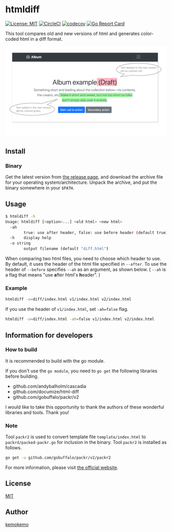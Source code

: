 # htmldiff

[![License: MIT](https://img.shields.io/badge/License-MIT-blue.svg)](https://opensource.org/licenses/MIT) [![CircleCI](https://circleci.com/gh/kemokemo/htmldiff.svg?style=svg)](https://circleci.com/gh/kemokemo/htmldiff) [![codecov](https://codecov.io/gh/kemokemo/htmldiff/branch/master/graph/badge.svg)](https://codecov.io/gh/kemokemo/htmldiff) [![Go Report Card](https://goreportcard.com/badge/github.com/kemokemo/htmldiff)](https://goreportcard.com/report/github.com/kemokemo/htmldiff)

This tool compares old and new versions of html and generates color-coded html in a diff format.

![htmldiff-samle](images/htmldiff-sample.png)

## Install

### Binary

Get the latest version from [the release page](https://github.com/kemokemo/htmldiff/releases/latest), and download the archive file for your operating system/architecture. Unpack the archive, and put the binary somewhere in your `$PATH`.

## Usage

```sh
$ htmldiff -h
Usage: htmldiff [<option>...] <old html> <new html>
  -ah
    	true: use after header, false: use before header (default true)
  -h	display help
  -o string
    	output filename (default "diff.html")
```

When comparing two html files, you need to choose which header to use. By default, it uses the header of the html file specified in `--after`. To use the header of `--before` specifies `--ah` as an argument, as shown below. ( `--ah` is a flag that means "use **a**fter html's  **h**eader". )

### Example

```sh
htmldiff -o=diff/index.html v1/index.html v2/index.html
```

If you use the header of `v1/index.html`, set `-ah=false` flag.

```sh
htmldiff -o=diff/index.html -ah=false v1/index.html v2/index.html
```

## Information for developers

### How to build

It is recommended to build with the go module.

If you don't use the `go module`, you need to `go get` the following libraries before building.

- github.com/andybalholm/cascadia
- github.com/documize/html-diff
- github.com/gobuffalo/packr/v2

I would like to take this opportunity to thank the authors of these wonderful libraries and tools. Thank you!

### Note

Tool `packr2` is used to convert template file `template/index.html` to `packrd/packed-packr.go` for inclusion in the binary. Tool `packr2` is installed as follows.

```sh
go get -u github.com/gobuffalo/packr/v2/packr2
```

For more information, please visit [the official website](https://github.com/gobuffalo/packr/tree/master/v2).

## License

[MIT](https://github.com/kemokemo/htmldiff/blob/master/LICENSE)

## Author

[kemokemo](https://github.com/kemokemo)

